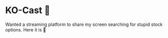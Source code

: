 # KO-Cast 🚀
Wanted a streaming platform to share my screen searching for stupid stock options. Here it is 🚀
